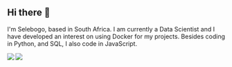 ## Hi there 👋

I'm Selebogo, based in South Africa. I am currently a Data Scientist and I have developed an interest on using Docker for my projects. Besides coding in Python, and SQL, I also code in JavaScript.

<p align="left" >
<p><img align="left" src="https://github-readme-stats.vercel.app/api/top-langs/?username=scmosoeu&layout=compact&hide=Jupyter%20Notebook&theme=tokyonight&langs_count=6" /></p>

<p><img align="left" src="https://github-readme-stats.vercel.app/api?username=scmosoeu&show_icons=true&theme=tokyonight" /></p>
</p>

